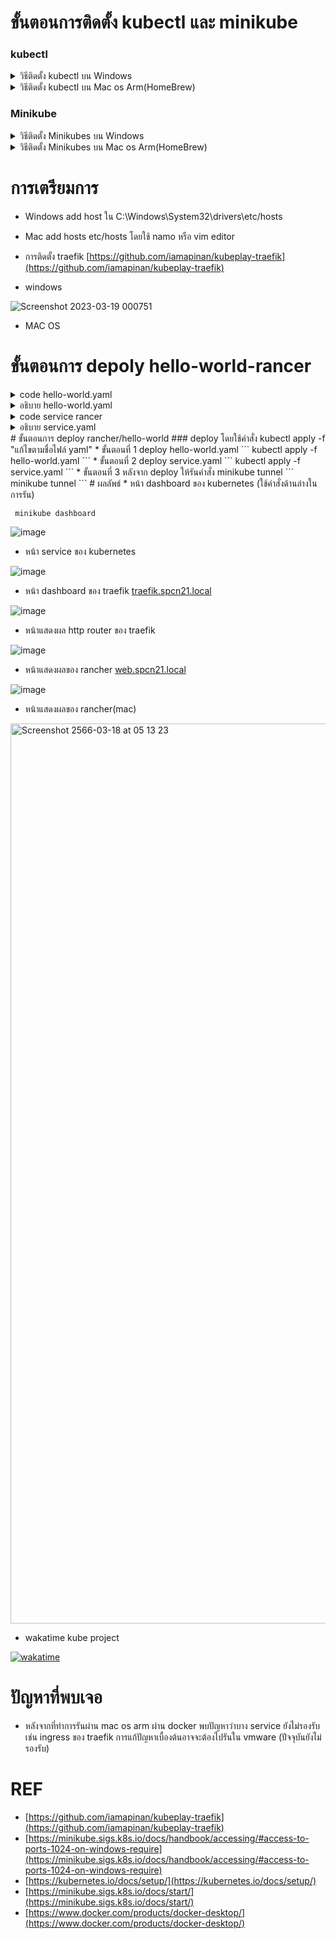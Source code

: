 # ขั้นตอนการติดตั้ง kubectl และ minikube

### kubectl
<details>
  <summary>วิธีติดตั้ง kubectl บน Windows</summary>
  
```
curl.exe -LO "https://dl.k8s.io/release/v1.26.0/bin/windows/amd64/kubectl.exe"
```
  
* add path kubectl ที่ edit the system environment
* check client version

```
kubectl version --client
```
</details>

<details>
  <summary>วิธีติดตั้ง kubectl บน Mac os Arm(HomeBrew)</summary>
  
```
brew install kubectl
```

```
kubectl version --client
```

</details>


### Minikube

<details>
  <summary>วิธีติดตั้ง Minikubes บน Windows</summary>
* download และ install

```
New-Item -Path 'c:\' -Name 'minikube' -ItemType Directory -Force
Invoke-WebRequest -OutFile 'c:\minikube\minikube.exe' -Uri 'https://github.com/kubernetes/minikube/releases/latest/download/minikube-windows-amd64.exe' -UseBasicParsing
```
* command ที่ใช้ set path
```
$oldPath = [Environment]::GetEnvironmentVariable('Path', [EnvironmentVariableTarget]::Machine)
if ($oldPath.Split(';') -inotcontains 'C:\minikube'){ `
  [Environment]::SetEnvironmentVariable('Path', $('{0};C:\minikube' -f $oldPath), [EnvironmentVariableTarget]::Machine) `
}
```

* เช็คว่า minikube สามารถใช้งานได้หรือไม่โดนการพิมcommand บน cmd

```
minikube
```

### ผลลัพธ์

![image](https://user-images.githubusercontent.com/87377798/224981785-1ba2d858-edb7-4c18-ac37-27519fcb90c6.png)

</details>

<details>
  <summary>วิธีติดตั้ง Minikubes บน Mac os Arm(HomeBrew)</summary>
  
```
brew install kubectl
```
  
</details>

# การเตรียมการ 

* Windows add host ใน C:\Windows\System32\drivers\etc/hosts
* Mac add hosts etc/hosts โดยใช้ namo หรือ vim editor
* การติดตั้ง traefik [https://github.com/iamapinan/kubeplay-traefik](https://github.com/iamapinan/kubeplay-traefik)

* windows

![Screenshot 2023-03-19 000751](https://user-images.githubusercontent.com/87377798/226122046-72c3a492-241c-4862-8667-147ecb17ca29.png)

* MAC OS

# ขั้นตอนการ depoly hello-world-rancer

<details>
  <summary>code hello-world.yaml</summary>
  
```
apiVersion: apps/v1
kind: Deployment
metadata:
  name: rancher-deployment
  namespace: spcn21
spec:
  replicas: 1
  selector:
    matchLabels:
      app: rancher
  template:
    metadata:
      labels:
        app: rancher
    spec:
      containers:
      - name: rancher
        image: rancher/hello-world
        ports:
        - containerPort: 80
---
apiVersion: v1
kind: Service
metadata:
  name: rancher-service
  labels:
    name: rancher-service
  namespace: spcn21
spec:
  selector:
    app: rancher
  ports:
  - name: http
    port: 80
    protocol: TCP
    targetPort: 80
```
  
</details>
</details>

<details>
  <summary>อธิบาย hello-world.yaml</summary>
  
### YAML ของ Kubernetes คือการรทำ Deployment และ Service ใน Kubernetes cluster

Deployment ชื่อ "rancher-deployment" ถูกกำหนดไว้ใน namespace "spcn21" และระบุว่าจะมี pod ที่มี label "app: rancher" อยู่ 1 ตัว ภายใน template ของ pod จะถูกกำหนดเพิ่มเติม โดยมี container ชื่อ "rancher" ใช้ image "rancher/hello-world" และ กำหนดport 80

Service ชื่อ "rancher-service" ถูกกำหนดไว้ใน namespace เดียวกัน และใช้ label selector "app: rancher" เพื่อ match กับ pod ที่ถูกสร้างโดย Deployment นั้น ๆ Service นี้จะ expose port 80 โดยใช้ protocol TCP และ map ไปที่ targetPort 80 ของ container ภายใน pod ที่มี label "app: rancher" นี้ Service จะใช้เพื่อให้เป็นตัวชื่อมต่อเครือข่ายของ pod ที่สร้างดเวย Deployment นี้ โดยใช้ได้ทั้งภายใน Kubernetes cluster และภายนอก cluster ตามที่กำหนดไว้ในเงื่อนไขของ Service นี้
  
</details>

<details>
  <summary>code service rancer</summary>
  
```
apiVersion: traefik.containo.us/v1alpha1
kind: IngressRoute
metadata:
  name: service-ingress
  namespace: spcn21
spec:
  entryPoints:
    - web
    - websecure
  routes:
  - match: Host(`web.spcn21.local`)
    kind: Rule
    services:
    - name: rancher-service
      port: 80

```
</details>

<details>
  <summary>อธิบาย service.yaml</summary>
  
### YAML ที่อธิบายการสร้าง IngressRoute ใน Kubernetes โดยใช้ Traefik Ingress Controller ในการติดต่อระหว่าง Service กับ Ingress Controller และเชื่อมต่อกับ EntryPoints ต่างๆที่ถูกกำหนดไว้

IngressRoute ชื่อ "service-ingress" ถูกกำหนดไว้ใน namespace "spcn21" โดยมี entryPoints สองตัวคือ "web" และ "websecure" เพื่อให้ Ingress Controller ของ Traefik รับรู้ว่าจะส่ง HTTP request มาที่ EntryPoints ตัวไหนของ Ingress Controller นี้โดยจะต้องมีการกำหนด Certificate สำหรับ EntryPoints "websecure" ด้วย

มี route เดียวที่ตรงกับ Host(web.spcn21.local) โดยใช้ kind: Rule และให้ forward ไปยัง Service ที่ชื่อว่า "rancher-service" โดยเปิด port 80 ภายใน container ซึ่งถูกกำหนดไว้ใน namespace "spcn21" โดย Service จะส่ง traffic ไปยัง Pod ที่ตรงกับ selector ของ Service นี้ใน namespace เดียวกันกับ Service นั้นๆ
  
</details>
# ขั้นตอนการ deploy rancher/hello-world
### deploy โดยใช้คำสั่ง kubectl apply -f "แก้ไขตามชื่อไฟล์ yaml"
* ขั้นตอนที่ 1 deploy hello-world.yaml
```
kubectl apply -f hello-world.yaml
```
* ขั้นตอนที่ 2 deploy service.yaml
```
kubectl apply -f service.yaml
```
* ขั้นตอนที่ 3 หลังจาก deploy ให้รันคำสั่ง minikube tunnel
```
minikube tunnel
```
# ผลลัพธ์
* หน้า dashboard ของ kubernetes (ใช้คำสั่งด้านล่างในการรัน)

```
 minikube dashboard
```

![image](https://user-images.githubusercontent.com/87377798/226121006-93e390b0-5218-45ee-a54c-56df1bfd6431.png)

* หน้า service ของ kubernetes

![image](https://user-images.githubusercontent.com/87377798/226121630-fcb4fbe1-afe4-4e28-bf91-5b845f14a488.png)


* หน้า dashboard ของ traefik [traefik.spcn21.local](traefik.scpcn21.local)

![image](https://user-images.githubusercontent.com/87377798/226121043-31aee760-34c0-4b09-ae0a-148b0a1591ba.png)

* หน้าแสดงผล http router ของ traefik

![image](https://user-images.githubusercontent.com/87377798/226121071-a571cccc-8fee-4f6e-b080-e4359f441668.png)

* หน้าแสดงผลของ rancher [web.spcn21.local](web.spcn21.local)

![image](https://user-images.githubusercontent.com/87377798/226121126-507233c4-dd09-44ed-ae33-9f6d62c54f29.png)

* หน้าแสดงผลของ rancher(mac)

<img width="1440" alt="Screenshot 2566-03-18 at 05 13 23" src="https://user-images.githubusercontent.com/87377798/226121902-096636bd-4324-40f5-84e9-77d87073bebe.png">


* wakatime kube project

[![wakatime](https://wakatime.com/badge/github/SiwakornEDZ/Kube.svg)](https://wakatime.com/badge/github/SiwakornEDZ/Kube)

# ปัญหาที่พบเจอ

* หลังจากที่ทำการรันผ่าน mac os arm ผ่าน docker พบปัญหาว่าบาง service ยังไม่รองรับเช่น ingress ของ traefik การแก้ปัญหาเบื้องต้นอาจจะต้องไปรันใน vmware (ปัจจุบันยังไม่รองรับ)

# REF
* [https://github.com/iamapinan/kubeplay-traefik](https://github.com/iamapinan/kubeplay-traefik)
* [https://minikube.sigs.k8s.io/docs/handbook/accessing/#access-to-ports-1024-on-windows-require](https://minikube.sigs.k8s.io/docs/handbook/accessing/#access-to-ports-1024-on-windows-require)
* [https://kubernetes.io/docs/setup/](https://kubernetes.io/docs/setup/)
* [https://minikube.sigs.k8s.io/docs/start/](https://minikube.sigs.k8s.io/docs/start/)
* [https://www.docker.com/products/docker-desktop/](https://www.docker.com/products/docker-desktop/)


